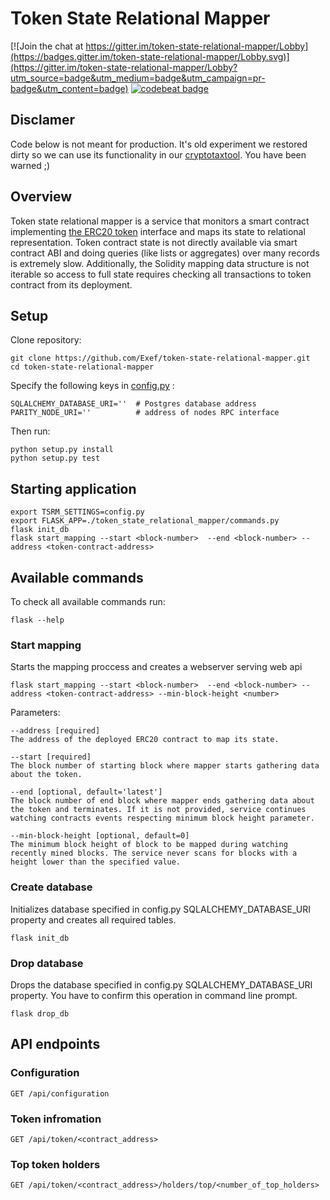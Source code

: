 # Token State Relational Mapper

[![Join the chat at https://gitter.im/token-state-relational-mapper/Lobby](https://badges.gitter.im/token-state-relational-mapper/Lobby.svg)](https://gitter.im/token-state-relational-mapper/Lobby?utm_source=badge&utm_medium=badge&utm_campaign=pr-badge&utm_content=badge)
[![codebeat badge](https://codebeat.co/badges/c81778b3-120d-42d3-aec3-0b93e903e5ce)](https://codebeat.co/projects/github-com-exef-token-state-relational-mapper-master)

## Disclamer
Code below is not meant for production. It's old experiment we restored dirty so we can use its functionality in our [cryptotaxtool](https://github.com/Neufund/cryptotaxtool). You have been warned ;)

## Overview
Token state relational mapper is a service that monitors a smart contract implementing [the ERC20 token](https://theethereum.wiki/w/index.php/ERC20_Token_Standard)  interface and maps its state to relational representation.
Token contract state is not directly available via smart contract ABI and doing queries (like lists or aggregates) over many records is extremely slow. Additionally, the Solidity mapping data structure is not iterable so access to full state requires checking all transactions to token contract from its deployment.

## Setup
Clone repository:

    git clone https://github.com/Exef/token-state-relational-mapper.git
    cd token-state-relational-mapper


Specify the following keys in [config.py](https://github.com/Exef/token-state-relational-mapper/blob/master/token_state_relational_mapper/config.py) :

    SQLALCHEMY_DATABASE_URI=''  # Postgres database address
    PARITY_NODE_URI=''          # address of nodes RPC interface

Then run:

    python setup.py install
    python setup.py test



## Starting application

    export TSRM_SETTINGS=config.py
    export FLASK_APP=./token_state_relational_mapper/commands.py
    flask init_db
    flask start_mapping --start <block-number>  --end <block-number> --address <token-contract-address>

## Available commands
To check all available commands run:

    flask --help

### Start mapping
Starts the mapping proccess and creates a webserver serving web api 

    flask start_mapping --start <block-number>  --end <block-number> --address <token-contract-address> --min-block-height <number>

Parameters:

    --address [required]   
    The address of the deployed ERC20 contract to map its state.

    --start [required]
    The block number of starting block where mapper starts gathering data about the token.

    --end [optional, default='latest']
    The block number of end block where mapper ends gathering data about the token and terminates. If it is not provided, service continues watching contracts events respecting minimum block height parameter.
    
    --min-block-height [optional, default=0]
    The minimum block height of block to be mapped during watching recently mined blocks. The service never scans for blocks with a height lower than the specified value.



### Create database
Initializes database specified in config.py SQLALCHEMY_DATABASE_URI property and creates all required tables.

    flask init_db

### Drop database
Drops the database specified in config.py SQLALCHEMY_DATABASE_URI property. You have to confirm this operation in command line prompt.

    flask drop_db

## API endpoints
### Configuration
    GET /api/configuration
### Token infromation
    GET /api/token/<contract_address>
### Top token holders
    GET /api/token/<contract_address>/holders/top/<number_of_top_holders>
